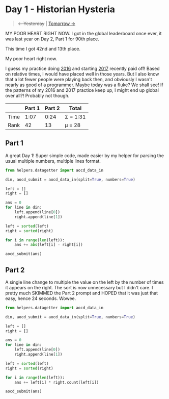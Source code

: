 # Day 1 - Historian Hysteria

> ~~<- Yesterday~~ | [Tomorrow ->](2.md)

MY POOR HEART RIGHT NOW. I got in the global leaderboard once ever, it was last year on Day 2, Part 1 for 90th place.

This time I got 42nd and 13th place.

My poor heart right now.

I guess my practice doing [2016](/2016/readme.md) and starting [2017](/2017/readme.md) recently paid off! Based on relative times, I would have placed well in those years. But I also know that a lot fewer people were playing back then, and obviously I wasn't nearly as good of a programmer. Maybe today was a fluke? We shall see! If the patterns of my 2016 and 2017 practice keep up, I might end up global over all?! Probably not though.

|      | Part 1 | Part 2 | Total    |
|------|--------|--------|----------|
| Time | 1:07   | 0:24   | Σ = 1:31 |
| Rank | 42     | 13     | μ = 28   |

## Part 1

A great Day 1! Super simple code, made easier by my helper for parsing the usual multiple numbers, multiple lines format.

```python
from helpers.datagetter import aocd_data_in

din, aocd_submit = aocd_data_in(split=True, numbers=True)

left = []
right = []

ans = 0
for line in din:
    left.append(line[0])
    right.append(line[1])

left = sorted(left)
right = sorted(right)

for i in range(len(left)):
    ans += abs(left[i] - right[i])

aocd_submit(ans)
```

## Part 2

A single line change to multiple the value on the left by the number of times it appears on the right. The sort is now unnecessary but I didn't care. I pretty much SKIMMED the Part 2 prompt and HOPED that it was just that easy, hence 24 seconds. Wowee.

```python
from helpers.datagetter import aocd_data_in

din, aocd_submit = aocd_data_in(split=True, numbers=True)

left = []
right = []

ans = 0
for line in din:
    left.append(line[0])
    right.append(line[1])

left = sorted(left)
right = sorted(right)

for i in range(len(left)):
    ans += left[i] * right.count(left[i])

aocd_submit(ans)
```
